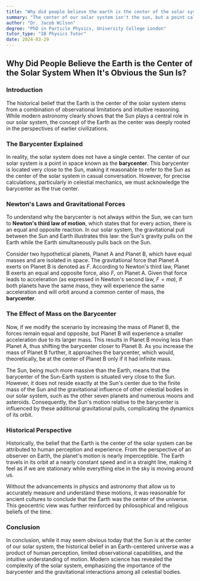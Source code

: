 ```yaml
---
title: "Why did people believe the earth is the center of the solar system when it's obvious the sun is?"
summary: "The center of our solar system isn't the sun, but a point called the barycenter, which is close to the sun. This is because gravity creates a tug-of-war between the sun and planets, causing the barycenter to shift. Historically, people believed the earth was the center because its motion is subtle, making it appear stationary."
author: "Dr. Jacob Wilson"
degree: "PhD in Particle Physics, University College London"
tutor_type: "IB Physics Tutor"
date: 2024-03-29
---
```


## Why Did People Believe the Earth is the Center of the Solar System When It's Obvious the Sun Is?

### Introduction

The historical belief that the Earth is the center of the solar system stems from a combination of observational limitations and intuitive reasoning. While modern astronomy clearly shows that the Sun plays a central role in our solar system, the concept of the Earth as the center was deeply rooted in the perspectives of earlier civilizations.

### The Barycenter Explained

In reality, the solar system does not have a single center. The center of our solar system is a point in space known as the **barycenter**. This barycenter is located very close to the Sun, making it reasonable to refer to the Sun as the center of the solar system in casual conversation. However, for precise calculations, particularly in celestial mechanics, we must acknowledge the barycenter as the true center.

### Newton's Laws and Gravitational Forces

To understand why the barycenter is not always within the Sun, we can turn to **Newton's third law of motion**, which states that for every action, there is an equal and opposite reaction. In our solar system, the gravitational pull between the Sun and Earth illustrates this law: the Sun's gravity pulls on the Earth while the Earth simultaneously pulls back on the Sun.

Consider two hypothetical planets, Planet A and Planet B, which have equal masses and are isolated in space. The gravitational force that Planet A exerts on Planet B is denoted as $F$. According to Newton's third law, Planet B exerts an equal and opposite force, also $F$, on Planet A. Given that force leads to acceleration (as expressed in Newton's second law, $F = ma$), if both planets have the same mass, they will experience the same acceleration and will orbit around a common center of mass, the **barycenter**.

### The Effect of Mass on the Barycenter

Now, if we modify the scenario by increasing the mass of Planet B, the forces remain equal and opposite, but Planet B will experience a smaller acceleration due to its larger mass. This results in Planet B moving less than Planet A, thus shifting the barycenter closer to Planet B. As you increase the mass of Planet B further, it approaches the barycenter, which would, theoretically, be at the center of Planet B only if it had infinite mass.

The Sun, being much more massive than the Earth, means that the barycenter of the Sun-Earth system is situated very close to the Sun. However, it does not reside exactly at the Sun's center due to the finite mass of the Sun and the gravitational influence of other celestial bodies in our solar system, such as the other seven planets and numerous moons and asteroids. Consequently, the Sun's motion relative to the barycenter is influenced by these additional gravitational pulls, complicating the dynamics of its orbit.

### Historical Perspective

Historically, the belief that the Earth is the center of the solar system can be attributed to human perception and experience. From the perspective of an observer on Earth, the planet's motion is nearly imperceptible. The Earth travels in its orbit at a nearly constant speed and in a straight line, making it feel as if we are stationary while everything else in the sky is moving around us. 

Without the advancements in physics and astronomy that allow us to accurately measure and understand these motions, it was reasonable for ancient cultures to conclude that the Earth was the center of the universe. This geocentric view was further reinforced by philosophical and religious beliefs of the time.

### Conclusion

In conclusion, while it may seem obvious today that the Sun is at the center of our solar system, the historical belief in an Earth-centered universe was a product of human perception, limited observational capabilities, and the intuitive understanding of motion. Modern science has revealed the complexity of the solar system, emphasizing the importance of the barycenter and the gravitational interactions among all celestial bodies.
    